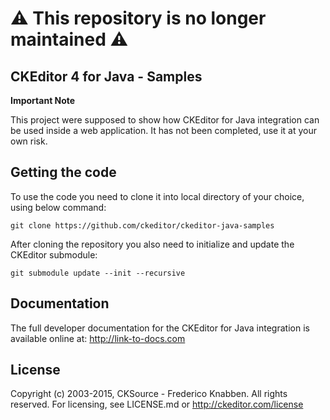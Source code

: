 # ⚠ This repository is no longer maintained ⚠

## CKEditor 4 for Java - Samples

**Important Note**

This project were supposed to show how CKEditor for Java integration can be used inside a web application. It has not been completed, use it at your own risk.

## Getting the code

To use the code you need to clone it into local directory of your choice, using below command:

    git clone https://github.com/ckeditor/ckeditor-java-samples

After cloning the repository you also need to initialize and update the CKEditor submodule:

    git submodule update --init --recursive

## Documentation

The full developer documentation for the CKEditor for Java integration is available online at: http://link-to-docs.com

## License

Copyright (c) 2003-2015, CKSource - Frederico Knabben. All rights reserved.
For licensing, see LICENSE.md or http://ckeditor.com/license
